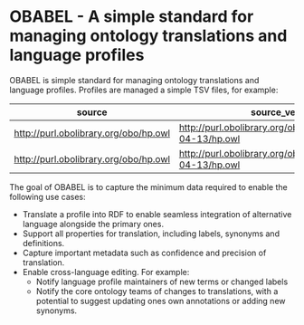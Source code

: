 # OBABEL - A simple standard for managing ontology translations and language profiles

OBABEL is simple standard for managing ontology translations and language profiles. Profiles are managed a simple TSV files, for example:

| source                                | source_version                                               | source_language | translation_language | subject_id | predicate_id     | source_value       | translation_value   | translator                            | translation_date | translation_confidence | translation_precision | translation_type |
|---------------------------------------|--------------------------------------------------------------|-----------------|----------------------|------------|------------------|--------------------|---------------------|---------------------------------------|------------------|------------------------|-----------------------|------------------|
| http://purl.obolibrary.org/obo/hp.owl | http://purl.obolibrary.org/obo/hp/releases/2021-04-13/hp.owl | en              | de                   | HP:0001945 | rdfs:label       | Fever              | Fieber              | https://orcid.org/0000-0002-1373-XXXX |       2021-05-21 |                   0.95 | exact                 | HumanCurated     |
| http://purl.obolibrary.org/obo/hp.owl | http://purl.obolibrary.org/obo/hp/releases/2021-04-13/hp.owl | en              | de                   | HP:0002615 | oio:exactSynonym | Low blood pressure | Niedriger Blutdruck | https://orcid.org/0000-0002-1373-XXXX |       2021-05-21 |                    0.9 | exact                 | HumanCurated     |

The goal of OBABEL is to capture the minimum data required to enable the following use cases:

- Translate a profile into RDF to enable seamless integration of alternative language alongside the primary ones.
- Support all properties for translation, including labels, synonyms and definitions.
- Capture important metadata such as confidence and precision of translation.
- Enable cross-language editing. For example:
  - Notify language profile maintainers of new terms or changed labels
  - Notify the core ontology teams of changes to translations, with a potential to suggest updating ones own annotations or adding new synonyms.

